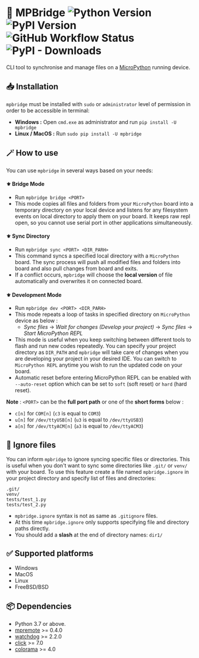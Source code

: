 # 📂 MPBridge ![Python Version](https://img.shields.io/badge/Python-3.7%20or%20later-blue?style=flat-square) ![PyPI Version](https://img.shields.io/pypi/v/mpbridge?label=PyPI%20Version&style=flat-square) ![GitHub Workflow Status](https://img.shields.io/github/actions/workflow/status/AmirHmZz/mpbridge/python-publish.yml?label=Builds&style=flat-square) ![PyPI - Downloads](https://img.shields.io/pypi/dm/MPbridge?label=Downloads&style=flat-square)

CLI tool to synchronise and manage files on a [MicroPython](https://github.com/micropython/micropython)
running device.

## 📥 Installation

`mpbridge` must be installed with `sudo` or `administrator` level of permission in order to be accessible in terminal:

* **Windows :** Open `cmd.exe` as administrator and run `pip install -U mpbridge`
* **Linux / MacOS :** Run `sudo pip install -U mpbridge`

## 🪄 How to use

You can use `mpbridge` in several ways based on your needs:

#### ⚜️ Bridge Mode

* Run `mpbridge bridge <PORT>`
* This mode copies all files and folders from your `MicroPython` board into a temporary directory on your local device
  and listens for any filesystem events on local directory to apply them on your board. It keeps raw repl open, so you
  cannot use serial port in other applications simultaneously.

#### ⚜️ Sync Directory

* Run `mpbridge sync <PORT> <DIR_PARH>`
* This command syncs a specified local directory with a `MicroPython` board. The sync process will push
  all modified files and folders into board and also pull changes from board and exits.
* If a conflict occurs, `mpbridge` will choose the **local version** of file automatically and
  overwrites it on connected board.

#### ⚜️ Development Mode

* Run `mpbridge dev <PORT> <DIR_PARH>`
* This mode repeats a loop of tasks in specified directory on `MicroPython` device as below :
    * _Sync files_ → _Wait for changes (Develop your project)_ → _Sync files_ → _Start MicroPython REPL_
* This mode is useful when you keep switching between different tools to flash and run new codes repeatedly.
  You can specify your project directory as `DIR_PATH` and `mpbridge` will take care of changes when you are developing
  your project in your desired IDE. You can switch to `MicroPython REPL` anytime you wish to run the updated code on
  your board.
* Automatic reset before entering MicroPython REPL can be enabled with `--auto-reset` option which can be set to
  `soft` (soft reset) or `hard` (hard reset).
  
**Note** : `<PORT>` can be the **full port path** or one of the **short forms** below :

* `c[n]` for `COM[n]` (`c3` is equal to `COM3`)
* `u[n]` for `/dev/ttyUSB[n]` (`u3` is equal to `/dev/ttyUSB3`)
* `a[n]` for `/dev/ttyACM[n]` (`a3` is equal to `/dev/ttyACM3`)

## 👀 Ignore files

You can inform `mpbridge` to ignore syncing specific files or directories. This is useful when you don't want to sync
some directories like `.git/` or `venv/` with your board. To use this feature create a file named `mpbridge.ignore` in
your project directory and specify list of files and directories:

```
.git/
venv/
tests/test_1.py
tests/test_2.py
```

* `mpbridge.ignore` syntax is not as same as `.gitignore` files.
* At this time `mpbridge.ignore` only supports specifying file and directory paths directly.
* You should add a **slash** at the end of directory names: `dir1/`

## ✅ Supported platforms

- Windows
- MacOS
- Linux
- FreeBSD/BSD

## 📦 Dependencies

- Python 3.7 or above.
- [mpremote](https://pypi.org/project/mpremote/) >= 0.4.0
- [watchdog](https://pypi.org/project/watchdog/) >= 2.2.0
- [click](https://pypi.org/project/click/) >= 7.0
- [colorama](https://pypi.org/project/colorama/) >= 4.0
